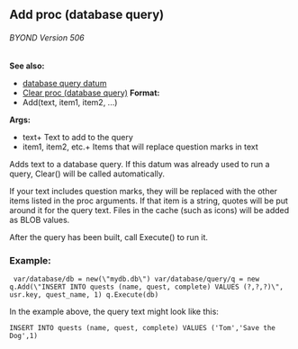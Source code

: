 ## Add proc (database query) 
###### BYOND Version 506
**See also:**
+   [database query datum](/ref/database/query.md) 
+   [Clear proc (database query)](/ref/database/query/proc/Clear.md) <!-- -->
**Format:**
+   Add(text, item1, item2, \...)
<!-- -->
**Args:**
+   text+ Text to add to the query
+   item1, item2, etc.+ Items that will replace question marks in text


Adds text to a database query. If this datum was already used
to run a query, Clear() will be called automatically. 

If your
text includes question marks, they will be replaced with the other items
listed in the proc arguments. If that item is a string, quotes will be
put around it for the query text. Files in the cache (such as icons)
will be added as BLOB values. 

After the query has been built,
call Execute() to run it.
### Example:

```
 var/database/db = new(\"mydb.db\") var/database/query/q = new
q.Add(\"INSERT INTO quests (name, quest, complete) VALUES (?,?,?)\",
usr.key, quest_name, 1) q.Execute(db) 
```
 

In the example
above, the query text might look like this:


`INSERT INTO quests (name, quest, complete) VALUES ('Tom','Save the Dog',1)`
